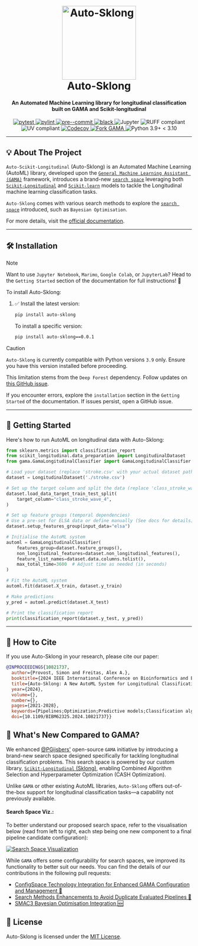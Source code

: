 <!--suppress HtmlDeprecatedAttribute -->
<div align="center">
   <p align="center">
   <h1 align="center">
      <br>
      <a href="https://i.imgur.com/Qu8fIfA.png">
         <img src="https://i.imgur.com/Qu8fIfA.png" alt="Auto-Sklong" width="200">
      </a>
      <br>
      Auto-Sklong
      <br>
   </h1>
   <h4 align="center">An Automated Machine Learning library for longitudinal classification built on GAMA and Scikit-longitudinal</h4>
</div>

<div align="center">

<!-- All badges in a row -->

<a href="https://pytest.org/">
   <img alt="pytest" src="https://img.shields.io/badge/pytest-passing-green?style=for-the-badge&logo=pytest">
</a>
<a href="https://www.pylint.org/">
   <img alt="pylint" src="https://img.shields.io/badge/pylint-checked-blue?style=for-the-badge&logo=python">
</a>
<a href="https://pre-commit.com/">
   <img alt="pre--commit" src="https://img.shields.io/badge/pre--commit-checked-blue?style=for-the-badge&logo=python">
</a>
<a href="https://github.com/psf/black">
   <img alt="black" src="https://img.shields.io/badge/black-formatted-black?style=for-the-badge&logo=python">
</a>

<img src="https://img.shields.io/badge/Jupyter-F37626?style=for-the-badge&logo=jupyter&logoColor=white" alt="Jupyter">
<img src="https://img.shields.io/static/v1?label=RUFF&message=compliant&color=9C27B0&style=for-the-badge&logo=RUFF&logoColor=white" alt="RUFF compliant">
<img src="https://img.shields.io/static/v1?label=UV&message=compliant&color=2196F3&style=for-the-badge&logo=UV&logoColor=white" alt="UV compliant">
<a href="https://codecov.io/gh/simonprovost/Auto-Sklong">
   <img alt="Codecov" src="https://img.shields.io/badge/coverage-76%25-brightgreen.svg?style=for-the-badge&logo=appveyor">
</a>
<a href="https://github.com/openml-labs/gama">
   <img src="https://img.shields.io/badge/Fork-GAMA-green?labelColor=Purple&style=for-the-badge"
        alt="Fork GAMA" />
</a>
<img src="https://img.shields.io/static/v1?label=Python&message=3.9%2B%3C3.10&color=3776AB&style=for-the-badge&logo=python&logoColor=white" alt="Python 3.9+ < 3.10">

</div>

---

## <a id="about-the-project"></a>💡 About The Project

`Auto-Scikit-Longitudinal` (Auto-Sklong) is an Automated Machine Learning (AutoML) library, developed upon the
[`General Machine Learning Assistant (GAMA)`](https://openml-labs.github.io/gama/master/index.html#) framework, 
introduces a brand-new [`search space`](https://auto-sklong.readthedocs.io/en/latest/tutorials/search_space/) leveraging both
[`Scikit-Longitudinal`](https://scikit-longitudinal.readthedocs.io/latest/) and [`Scikit-learn`](https://scikit-learn.org/stable/) 
models to tackle the Longitudinal machine learning classification tasks.

`Auto-Sklong` comes with various search methods to explore the [`search space`](https://auto-sklong.readthedocs.io/en/latest/tutorials/search_space/) introduced, such as `Bayesian Optimisation`.

For more details, visit the [official documentation](https://auto-sklong.readthedocs.io/en/latest/).

---

## <a id="installation"></a>🛠️ Installation

> [!NOTE]
> Want to use `Jupyter Notebook`, `Marimo`, `Google Colab`, or `JupyterLab`?
> Head to the `Getting Started` section of the documentation for full instructions! 🎉

To install Auto-Sklong:

1. ✅ Install the latest version:
   ```bash
   pip install auto-sklong
   ```

   To install a specific version:
   ```bash
   pip install auto-sklong==0.0.1
   ```

> [!CAUTION]
> `Auto-Sklong` is currently compatible with Python versions `3.9` only. 
> Ensure you have this version installed before proceeding. 
> 
> This limitation stems from the `Deep Forest` dependency. 
> Follow updates on [this GitHub issue](https://github.com/LAMDA-NJU/Deep-Forest/issues/124).
> 
> If you encounter errors, explore the `installation` section in the `Getting Started` of the documentation.
> If issues persist, open a GitHub issue.

---

## <a id="getting-started"></a>🚀 Getting Started

Here's how to run AutoML on longitudinal data with Auto-Sklong:

```python
from sklearn.metrics import classification_report
from scikit_longitudinal.data_preparation import LongitudinalDataset
from gama.GamaLongitudinalClassifier import GamaLongitudinalClassifier

# Load your dataset (replace 'stroke.csv' with your actual dataset path)
dataset = LongitudinalDataset('./stroke.csv')

# Set up the target column and split the data (replace 'class_stroke_wave_4' with your target)
dataset.load_data_target_train_test_split(
    target_column="class_stroke_wave_4",
)

# Set up feature groups (temporal dependencies)
# Use a pre-set for ELSA data or define manually (See docs for details)
dataset.setup_features_group(input_data="elsa")

# Initialise the AutoML system
automl = GamaLongitudinalClassifier(
    features_group=dataset.feature_groups(),
    non_longitudinal_features=dataset.non_longitudinal_features(),
    feature_list_names=dataset.data.columns.tolist(),
    max_total_time=3600  # Adjust time as needed (in seconds)
)

# Fit the AutoML system
automl.fit(dataset.X_train, dataset.y_train)

# Make predictions
y_pred = automl.predict(dataset.X_test)

# Print the classification report
print(classification_report(dataset.y_test, y_pred))
```

---

## <a id="citation"></a>📝 How to Cite

If you use Auto-Sklong in your research, please cite our paper:

```bibtex
@INPROCEEDINGS{10821737,
  author={Provost, Simon and Freitas, Alex A.},
  booktitle={2024 IEEE International Conference on Bioinformatics and Biomedicine (BIBM)}, 
  title={Auto-Sklong: A New AutoML System for Longitudinal Classification}, 
  year={2024},
  volume={},
  number={},
  pages={2021-2028},
  keywords={Pipelines;Optimization;Predictive models;Classification algorithms;Conferences;Bioinformatics;Biomedical computing;Automated Machine Learning;AutoML;Longitudinal Classification;Scikit-Longitudinal;GAMA},
  doi={10.1109/BIBM62325.2024.10821737}}
```

## 🚀 **What's New Compared to GAMA?**

We enhanced [@PGijsbers'](https://github.com/PGijsbers) open-source `GAMA` initiative by introducing a brand-new search space designed specifically for tackling longitudinal classification problems. This search space is powered by our custom library, [`Scikit-Longitudinal` (Sklong)](https://github.com/simonprovost/scikit-longitudinal), enabling Combined Algorithm Selection and Hyperparameter Optimization (CASH Optimization).

Unlike `GAMA` or other existing AutoML libraries, `Auto-Sklong` offers out-of-the-box support for 
longitudinal classification tasks—a capability not previously available. 

#### Search Space Viz.:
To better understand our proposed search space, refer to the visualisation below (read from left to right, each step being one new component to a final pipeline candidate configuration):

[![Search Space Visualization](https://i.imgur.com/advUOnU.png)](https://i.imgur.com/advUOnU.png)

While `GAMA` offers some configurability for search spaces, we improved its functionality to better suit our needs. You can find the details of our contributions in the following pull requests:
- [ConfigSpace Technology Integration for Enhanced GAMA Configuration and Management 🥇](https://github.com/openml-labs/gama/pull/210)
- [Search Methods Enhancements to Avoid Duplicate Evaluated Pipelines 🥈](https://github.com/openml-labs/gama/pull/211)
- [SMAC3 Bayesian Optimisation Integration 🆕](https://github.com/openml-labs/gama/pull/212)

## <a id="license"></a>🔐 License

Auto-Sklong is licensed under the [MIT License](./LICENSE).
